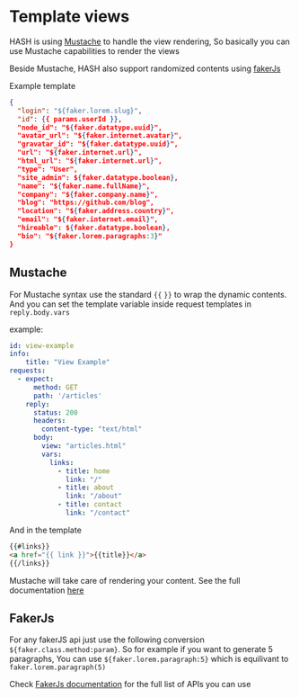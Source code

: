# Template views
HASH is using [Mustache](https://mustache.github.io) to handle the view rendering, So basically you can use Mustache capabilities to render the views

Beside Mustache, HASH also support randomized contents using [fakerJs](https://fakerjs.dev)


Example template

```json
{
  "login": "${faker.lorem.slug}",
  "id": {{ params.userId }},
  "node_id": "${faker.datatype.uuid}",
  "avatar_url": "${faker.internet.avatar}",
  "gravatar_id": "${faker.datatype.uuid}",
  "url": "${faker.internet.url}",
  "html_url": "${faker.internet.url}",
  "type": "User",
  "site_admin": ${faker.datatype.boolean},
  "name": "${faker.name.fullName}",
  "company": "${faker.company.name}",
  "blog": "https://github.com/blog",
  "location": "${faker.address.country}",
  "email": "${faker.internet.email}",
  "hireable": ${faker.datatype.boolean},
  "bio": "${faker.lorem.paragraphs:3}"
}
```

## Mustache
For Mustache syntax use the standard `{{`  `}}` to wrap the dynamic contents. And you can set the template variable inside request templates in `reply.body.vars`

example:

```yaml
id: view-example
info:
    title: "View Example"
requests:
  - expect:
      method: GET
      path: '/articles'
    reply:
      status: 200
      headers:
        content-type: "text/html"
      body: 
        view: "articles.html"
        vars:
          links:
            - title: home
              link: "/"
            - title: about
              link: "/about"
            - title: contact
              link: "/contact"
```
And in the template 

```html
{{#links}}
<a href="{{ link }}">{{title}}</a>
{{/links}}
```
Mustache will take care of rendering your content. See the full documentation [here](https://mustache.github.io/mustache.5.html)


## FakerJs
For any fakerJS api just use the following conversion `${faker.class.method:param}`.
So for example if you want to generate 5 paragraphs, You can use `${faker.lorem.paragraph:5}` which is equilivant to `faker.lorem.paragraph(5)`  

Check [FakerJs documentation](https://fakerjs.dev/api/) for the full list of APIs you can use 
